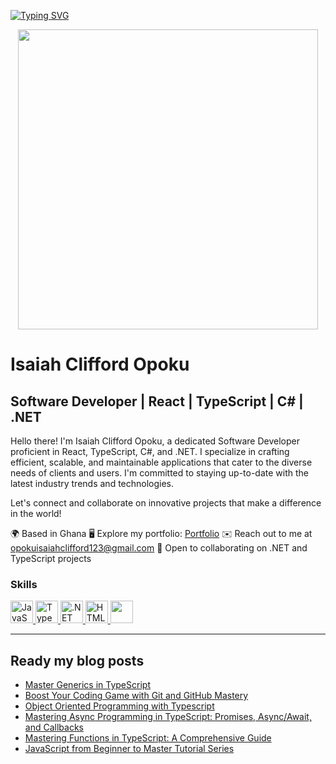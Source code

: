 [![Typing SVG](https://readme-typing-svg.herokuapp.com?color=63CF15&lines=If+you+fail+to+plan+you+plan+to+fail)](https://git.io/typing-svg)

<div align="center">
  <a href="https://github.com/clifftech123/">
    <img src="https://developers.giphy.com/branch/master/static/api-512d36c09662682717108a38bbb5c57d.gif" width="480"/>
  </a>
</div>

# Isaiah Clifford Opoku

## Software Developer | React | TypeScript | C# | .NET

Hello there! I'm Isaiah Clifford Opoku, a dedicated Software Developer proficient in React, TypeScript, C#, and .NET. I specialize in crafting efficient, scalable, and maintainable applications that cater to the diverse needs of clients and users. I'm committed to staying up-to-date with the latest industry trends and technologies.

Let's connect and collaborate on innovative projects that make a difference in the world!

🌍 Based in Ghana
🖥️ Explore my portfolio: [Portfolio](https://portfolio-isaiah.vercel.app/)
✉️ Reach out to me at [opokuisaiahclifford123@gmail.com](mailto:opokuisaiahclifford123@gmail.com)
🤝 Open to collaborating on .NET and TypeScript projects

### Skills

<p align="left">
  <a href="https://developer.mozilla.org/en-US/docs/Web/JavaScript" target="_blank" rel="noreferrer">
    <img src="https://raw.githubusercontent.com/danielcranney/readme-generator/main/public/icons/skills/javascript-colored.svg" width="36" height="36" alt="JavaScript" />
  </a>
  <a href="https://www.typescriptlang.org/" target="_blank" rel="noreferrer">
    <img src="https://raw.githubusercontent.com/danielcranney/readme-generator/main/public/icons/skills/typescript-colored.svg" width="36" height="36" alt="TypeScript" />
  </a>
  <a href="https://dotnet.microsoft.com/en-us/" target="_blank" rel="noreferrer">
    <img src="https://raw.githubusercontent.com/danielcranney/readme-generator/main/public/icons/skills/dot-net-colored.svg" width="36" height="36" alt=".NET" />
  </a>
  <a href="https://developer.mozilla.org/en-US/docs/Glossary/HTML5" target="_blank" rel="noreferrer">
    <img src="https://raw.githubusercontent.com/danielcranney/readme-generator/main/public/icons/skills/html5-colored.svg" width="36" height="36" alt="HTML5" />
  </a>
  <a href="https://reactjs.org/" target="_blank" rel="noreferrer">
    <img src="https://raw.githubusercontent.com/danielcranney/readme-generator/main/public/icons/skills/react-colored.svg" width="36" height="36" alt "React" />
  </a>
  <!-- Add other relevant skills here -->
</p>

<!-- The rest of your profile remains the same -->

- - -




## Ready my blog posts 

<!-- BLOG-POST-LIST:START -->
* [Master Generics in TypeScript](https://dev.to/cliff123tech/master-generics-in-typescript-3kf3)
* [Boost Your Coding Game with Git and GitHub Mastery](https://dev.to/cliff123tech/boost-your-coding-game-with-git-and-github-mastery-1c2o)
* [Object Oriented Programming with Typescript](https://dev.to/cliff123tech/oop-typescript-jk4)
* [Mastering Async Programming in TypeScript: Promises, Async/Await, and Callbacks](https://dev.to/cliff123tech/mastering-async-programming-in-typescript-promises-asyncawait-and-callbacks-148b)
* [Mastering Functions in TypeScript: A Comprehensive Guide](https://dev.to/cliff123tech/mastering-functions-in-typescript-a-comprehensive-guide-4fmo)
* [JavaScript from Beginner to Master Tutorial Series ](https://dev.to/cliff123tech/series/23246)

<!-- BLOG-POST-LIST:END -->

